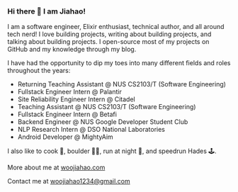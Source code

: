### Hi there 👋 I am Jiahao!

I am a software engineer, Elixir enthusiast, technical author, and all around tech nerd! I love building projects, writing about building projects, and talking about building projects. I open-source most of my projects on GitHub and my knowledge through my blog.

I have had the opportunity to dip my toes into many different fields and roles throughout the years:

- Returning Teaching Assistant @ NUS CS2103/T (Software Engineering)
- Fullstack Engineer Intern @ Palantir
- Site Reliability Engineer Intern @ Citadel
- Teaching Assistant @ NUS CS2103/T (Software Engineering)
- Fullstack Engineer Intern @ Betafi
- Backend Engineer @ NUS Google Developer Student Club 
- NLP Research Intern @ DSO National Laboratories
- Android Developer @ MightyAim

I also like to cook 🍳, boulder 🧗‍♂️, run at night 🌃, and speedrun Hades 🕹️. 

More about me at [woojiahao.com](https://woojiahao.com)

Contact me at <woojiahao1234@gmail.com>
